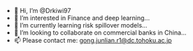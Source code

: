 - 👋 Hi, I’m @Drkiwi97
- 👀 I’m interested in Finance and deep learning...
- 🌱 I’m currently learning risk spillover models...
- 💞️ I’m looking to collaborate on commercial banks in China...
- 📫 Please contact me: 
gong.junlian.r1@dc.tohoku.ac.jp
<!---
Drkiwi97/Drkiwi97 is a ✨ special ✨ repository because its `README.md` (this file) appears on your GitHub profile.
You can click the Preview link to take a look at your changes.
--->
